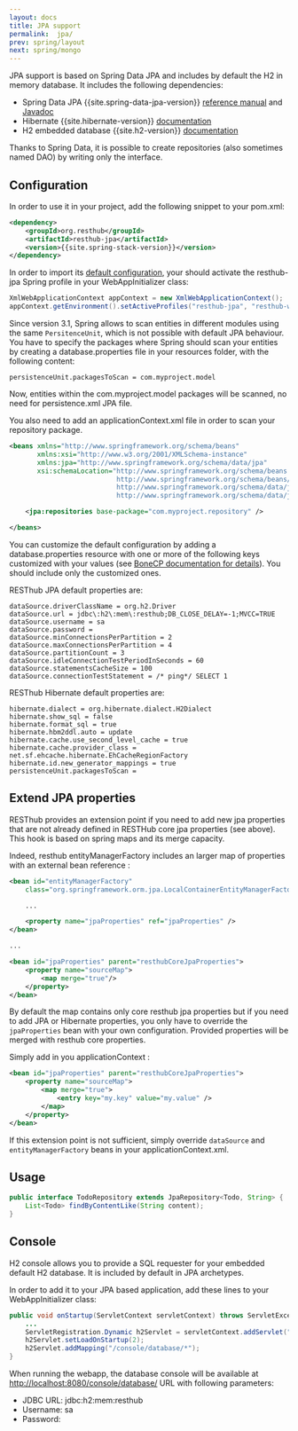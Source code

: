 ```yaml
---
layout: docs
title: JPA support
permalink:  jpa/
prev: spring/layout
next: spring/mongo
---
```


<div class="toc"></div>

JPA support is based on Spring Data JPA and includes by default the H2 in memory database. It includes the following dependencies:

* Spring Data JPA {{site.spring-data-jpa-version}} [reference manual](http://static.springsource.org/spring-data/data-jpa/docs/{{site.spring-data-jpa-docs-version}}/reference/html/)
  and [Javadoc](http://static.springsource.org/spring-data/data-jpa/docs/{{site.spring-data-jpa-docs-version}}/api/)
* Hibernate {{site.hibernate-version}} [documentation](http://docs.jboss.org/hibernate/orm/{{site.hibernate-docs-version}}/manual/en-US/html/)
* H2 embedded database {{site.h2-version}} [documentation](http://www.h2database.com/html/main.html)

Thanks to Spring Data, it is possible to create repositories (also sometimes named DAO) by writing only the interface.

## Configuration

In order to use it in your project, add the following snippet to your pom.xml:

```xml
<dependency>
    <groupId>org.resthub</groupId>
    <artifactId>resthub-jpa</artifactId>
    <version>{{site.spring-stack-version}}</version>
</dependency>
```

In order to import its [default configuration](https://github.com/resthub/resthub-spring-stack/blob/master/resthub-jpa/src/main/resources/resthubContext.xml),
your should activate the resthub-jpa Spring profile in your WebAppInitializer class:

```java
XmlWebApplicationContext appContext = new XmlWebApplicationContext();
appContext.getEnvironment().setActiveProfiles("resthub-jpa", "resthub-web-server");
```

Since version 3.1, Spring allows to scan entities in different modules using the same `PersitenceUnit`,
which is not possible with default JPA behaviour. You have to specify the packages where Spring should
scan your entities by creating a database.properties file in your resources folder, with the following content:

```
persistenceUnit.packagesToScan = com.myproject.model
```

Now, entities within the com.myproject.model packages will be scanned, no need for persistence.xml JPA file.


You also need to add an applicationContext.xml file in order to scan your repository package.

```xml
<beans xmlns="http://www.springframework.org/schema/beans"
       xmlns:xsi="http://www.w3.org/2001/XMLSchema-instance"
       xmlns:jpa="http://www.springframework.org/schema/data/jpa"
       xsi:schemaLocation="http://www.springframework.org/schema/beans
                           http://www.springframework.org/schema/beans/spring-beans.xsd
                           http://www.springframework.org/schema/data/jpa
                           http://www.springframework.org/schema/data/jpa/spring-jpa.xsd">

    <jpa:repositories base-package="com.myproject.repository" />

</beans>
```

You can customize the default configuration by adding a database.properties resource with one or more of
the following keys customized with your values (see [BoneCP documentation for details](http://jolbox.com/)).
You should include only the customized ones.

RESThub JPA default properties are:

```
dataSource.driverClassName = org.h2.Driver
dataSource.url = jdbc\:h2\:mem\:resthub;DB_CLOSE_DELAY=-1;MVCC=TRUE
dataSource.username = sa
dataSource.password =
dataSource.minConnectionsPerPartition = 2
dataSource.maxConnectionsPerPartition = 4
dataSource.partitionCount = 3
dataSource.idleConnectionTestPeriodInSeconds = 60
dataSource.statementsCacheSize = 100
dataSource.connectionTestStatement = /* ping*/ SELECT 1
```

RESThub Hibernate default properties are:

```
hibernate.dialect = org.hibernate.dialect.H2Dialect
hibernate.show_sql = false
hibernate.format_sql = true
hibernate.hbm2ddl.auto = update
hibernate.cache.use_second_level_cache = true
hibernate.cache.provider_class = net.sf.ehcache.hibernate.EhCacheRegionFactory
hibernate.id.new_generator_mappings = true
persistenceUnit.packagesToScan =
```

## Extend JPA properties

RESThub provides an extension point if you need to add new jpa properties that are not already defined in
RESTHub core jpa properties (see above). This hook is based on spring maps and its merge capacity.

Indeed, resthub entityManagerFactory includes an larger map of properties with an external bean reference :

```xml
<bean id="entityManagerFactory"
    class="org.springframework.orm.jpa.LocalContainerEntityManagerFactoryBean">

    ...

    <property name="jpaProperties" ref="jpaProperties" />
</bean>

...

<bean id="jpaProperties" parent="resthubCoreJpaProperties">
    <property name="sourceMap">
        <map merge="true"/>
    </property>
</bean>
```

By default the map contains only core resthub jpa properties but if you need to add JPA or Hibernate properties,
you only have to override the `jpaProperties` bean with your own configuration. Provided properties will be merged
with resthub core properties.

Simply add in you applicationContext :

```xml
<bean id="jpaProperties" parent="resthubCoreJpaProperties">
    <property name="sourceMap">
        <map merge="true">
            <entry key="my.key" value="my.value" />
        </map>
    </property>
</bean>
```

If this extension point is not sufficient, simply override `dataSource` and `entityManagerFactory` beans in
your applicationContext.xml.

## Usage

```java
public interface TodoRepository extends JpaRepository<Todo, String> {
    List<Todo> findByContentLike(String content);
}
```

## Console

H2 console allows you to provide a SQL requester for your embedded default H2 database.
It is included by default in JPA archetypes.

In order to add it to your JPA based application, add these lines to your WebAppInitializer class:

```java
public void onStartup(ServletContext servletContext) throws ServletException {
    ...
    ServletRegistration.Dynamic h2Servlet = servletContext.addServlet("h2console", WebServlet.class);
    h2Servlet.setLoadOnStartup(2);
    h2Servlet.addMapping("/console/database/*");
}
```

When running the webapp, the database console will be available at <http://localhost:8080/console/database/>
URL with following parameters:

* JDBC URL: jdbc\:h2\:mem\:resthub
* Username: sa
* Password: